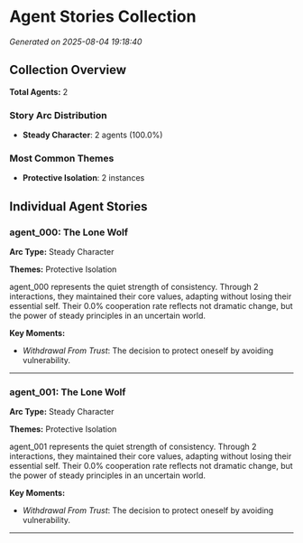 # Agent Stories Collection

*Generated on 2025-08-04 19:18:40*

## Collection Overview

**Total Agents:** 2

### Story Arc Distribution

- **Steady Character**: 2 agents (100.0%)

### Most Common Themes

- **Protective Isolation**: 2 instances

## Individual Agent Stories

### agent_000: The Lone Wolf

**Arc Type:** Steady Character

**Themes:** Protective Isolation

agent_000 represents the quiet strength of consistency. Through 2 interactions, they maintained their core values, adapting without losing their essential self. Their 0.0% cooperation rate reflects not dramatic change, but the power of steady principles in an uncertain world.

**Key Moments:**
- *Withdrawal From Trust*: The decision to protect oneself by avoiding vulnerability.

---

### agent_001: The Lone Wolf

**Arc Type:** Steady Character

**Themes:** Protective Isolation

agent_001 represents the quiet strength of consistency. Through 2 interactions, they maintained their core values, adapting without losing their essential self. Their 0.0% cooperation rate reflects not dramatic change, but the power of steady principles in an uncertain world.

**Key Moments:**
- *Withdrawal From Trust*: The decision to protect oneself by avoiding vulnerability.

---

